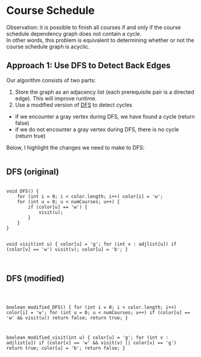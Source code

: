 # Course Schedule 

Observation: it is possible to finish all courses if and only if the course schedule dependency graph does not contain a cycle.  
In other words, this problem is equivalent to determining whether or not the course schedule graph is acyclic.

## Approach 1: Use DFS to Detect Back Edges
Our algorithm consists of two parts:
1. Store the graph as an adjacency list (each prerequisite pair is a directed edge). This will improve runtime.
2. Use a modified version of [DFS]() to detect cycles
  - if we encounter a gray vertex during DFS, we have found a cycle (return false)
  - if we do not encounter a gray vertex during DFS, there is no cycle (return true)

Below, I highlight the changes we need to make to DFS:

<div style="display:inline-block; text-align:left">
<h2>DFS (original)</h2>
<pre><code>
void DFS() {
    for (int i = 0; i < color.length; i++) color[i] = 'w';
    for (int u = 0; u < numCourses; u++) {
        if (color[u] == 'w') {
            visit(u);
        }
    }
}

void visit(int u) {
    color[u] = 'g';
    for (int v : adjlist[u])
        if (color[v] == 'w')
            visit(v);
    color[u] = 'b';
}
</code></pre>
</div>

<div style="display:inline-block; text-align:left">
<h2>DFS (modified)</h2>
<pre><code>

boolean modified_DFS() {
    for (int i = 0; i < color.length; i++) color[i] = 'w';
    for (int u = 0; u < numCourses; u++)
        if (color[u] == 'w' && visit(u))
            return false;
    return true;
}

boolean modified_visit(int u) {
    color[u] = 'g';
    for (int v : adjlist[u])
        if (color[v] == 'w' && visit(v) || color[v] == 'g')
            return true;
    color[u] = 'b';
    return false;
}



</code></pre>
</div>

